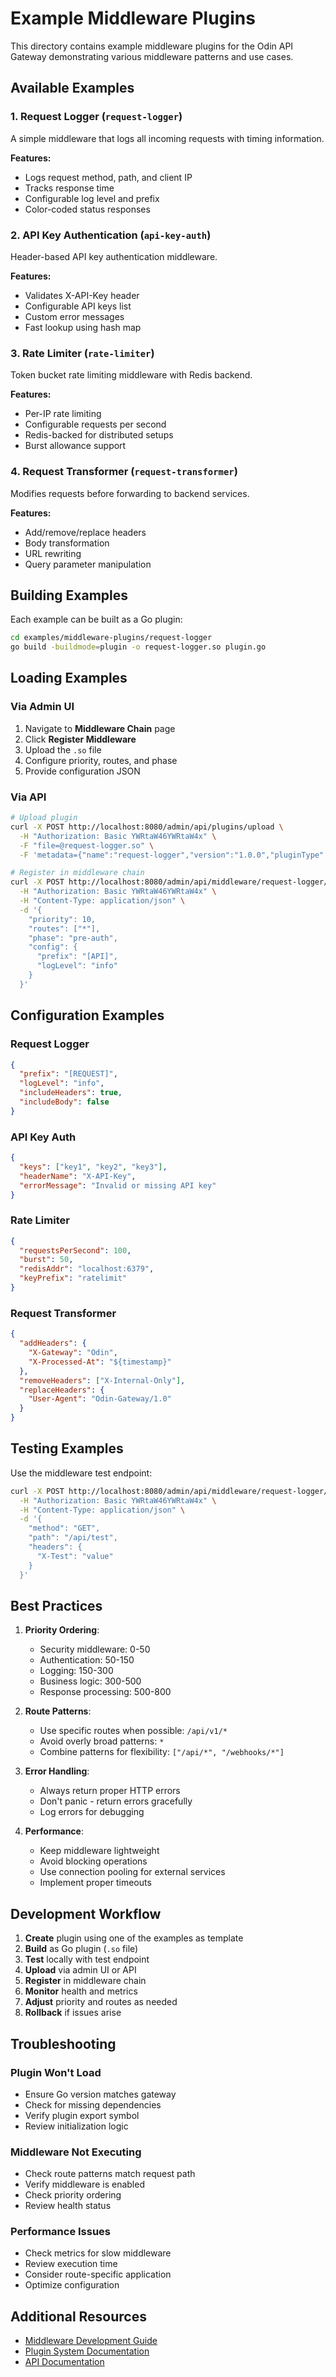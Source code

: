 # Example Middleware Plugins

This directory contains example middleware plugins for the Odin API Gateway demonstrating various middleware patterns and use cases.

## Available Examples

### 1. Request Logger (`request-logger`)
A simple middleware that logs all incoming requests with timing information.

**Features:**
- Logs request method, path, and client IP
- Tracks response time
- Configurable log level and prefix
- Color-coded status responses

### 2. API Key Authentication (`api-key-auth`)
Header-based API key authentication middleware.

**Features:**
- Validates X-API-Key header
- Configurable API keys list
- Custom error messages
- Fast lookup using hash map

### 3. Rate Limiter (`rate-limiter`)
Token bucket rate limiting middleware with Redis backend.

**Features:**
- Per-IP rate limiting
- Configurable requests per second
- Redis-backed for distributed setups
- Burst allowance support

### 4. Request Transformer (`request-transformer`)
Modifies requests before forwarding to backend services.

**Features:**
- Add/remove/replace headers
- Body transformation
- URL rewriting
- Query parameter manipulation

## Building Examples

Each example can be built as a Go plugin:

```bash
cd examples/middleware-plugins/request-logger
go build -buildmode=plugin -o request-logger.so plugin.go
```

## Loading Examples

### Via Admin UI

1. Navigate to **Middleware Chain** page
2. Click **Register Middleware**
3. Upload the `.so` file
4. Configure priority, routes, and phase
5. Provide configuration JSON

### Via API

```bash
# Upload plugin
curl -X POST http://localhost:8080/admin/api/plugins/upload \
  -H "Authorization: Basic YWRtaW46YWRtaW4x" \
  -F "file=@request-logger.so" \
  -F 'metadata={"name":"request-logger","version":"1.0.0","pluginType":"middleware"}'

# Register in middleware chain
curl -X POST http://localhost:8080/admin/api/middleware/request-logger/register \
  -H "Authorization: Basic YWRtaW46YWRtaW4x" \
  -H "Content-Type: application/json" \
  -d '{
    "priority": 10,
    "routes": ["*"],
    "phase": "pre-auth",
    "config": {
      "prefix": "[API]",
      "logLevel": "info"
    }
  }'
```

## Configuration Examples

### Request Logger

```json
{
  "prefix": "[REQUEST]",
  "logLevel": "info",
  "includeHeaders": true,
  "includeBody": false
}
```

### API Key Auth

```json
{
  "keys": ["key1", "key2", "key3"],
  "headerName": "X-API-Key",
  "errorMessage": "Invalid or missing API key"
}
```

### Rate Limiter

```json
{
  "requestsPerSecond": 100,
  "burst": 50,
  "redisAddr": "localhost:6379",
  "keyPrefix": "ratelimit"
}
```

### Request Transformer

```json
{
  "addHeaders": {
    "X-Gateway": "Odin",
    "X-Processed-At": "${timestamp}"
  },
  "removeHeaders": ["X-Internal-Only"],
  "replaceHeaders": {
    "User-Agent": "Odin-Gateway/1.0"
  }
}
```

## Testing Examples

Use the middleware test endpoint:

```bash
curl -X POST http://localhost:8080/admin/api/middleware/request-logger/test \
  -H "Authorization: Basic YWRtaW46YWRtaW4x" \
  -H "Content-Type: application/json" \
  -d '{
    "method": "GET",
    "path": "/api/test",
    "headers": {
      "X-Test": "value"
    }
  }'
```

## Best Practices

1. **Priority Ordering**: 
   - Security middleware: 0-50
   - Authentication: 50-150
   - Logging: 150-300
   - Business logic: 300-500
   - Response processing: 500-800

2. **Route Patterns**:
   - Use specific routes when possible: `/api/v1/*`
   - Avoid overly broad patterns: `*`
   - Combine patterns for flexibility: `["/api/*", "/webhooks/*"]`

3. **Error Handling**:
   - Always return proper HTTP errors
   - Don't panic - return errors gracefully
   - Log errors for debugging

4. **Performance**:
   - Keep middleware lightweight
   - Avoid blocking operations
   - Use connection pooling for external services
   - Implement proper timeouts

## Development Workflow

1. **Create** plugin using one of the examples as template
2. **Build** as Go plugin (`.so` file)
3. **Test** locally with test endpoint
4. **Upload** via admin UI or API
5. **Register** in middleware chain
6. **Monitor** health and metrics
7. **Adjust** priority and routes as needed
8. **Rollback** if issues arise

## Troubleshooting

### Plugin Won't Load

- Ensure Go version matches gateway
- Check for missing dependencies
- Verify plugin export symbol
- Review initialization logic

### Middleware Not Executing

- Check route patterns match request path
- Verify middleware is enabled
- Check priority ordering
- Review health status

### Performance Issues

- Check metrics for slow middleware
- Review execution time
- Consider route-specific application
- Optimize configuration

## Additional Resources

- [Middleware Development Guide](../../docs/middleware-plugin-development.md)
- [Plugin System Documentation](../../docs/plugins.md)
- [API Documentation](../../docs/api.md)
